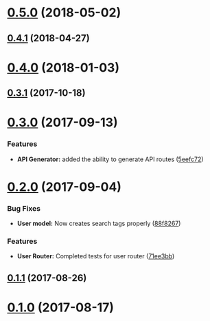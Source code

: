 <a name="0.5.0"></a>
# [0.5.0](https://github.com/EnsembleLab/api-template/compare/0.4.1...0.5.0) (2018-05-02)



<a name="0.4.1"></a>
## [0.4.1](https://github.com/EnsembleLab/api-template/compare/0.4.0...0.4.1) (2018-04-27)



<a name="0.4.0"></a>
# [0.4.0](https://github.com/EnsembleLab/api-template/compare/0.3.1...0.4.0) (2018-01-03)



<a name="0.3.1"></a>
## [0.3.1](https://github.com/EnsembleLab/api-template/compare/0.3.0...0.3.1) (2017-10-18)



<a name="0.3.0"></a>
# [0.3.0](https://github.com/EnsembleLab/api-template/compare/0.2.0...v0.3.0) (2017-09-13)


### Features

* **API Generator:** added the ability to generate API routes ([5eefc72](https://github.com/EnsembleLab/api-template/commit/5eefc72))



<a name="0.2.0"></a>
# [0.2.0](https://github.com/EnsembleLab/api-template/compare/0.1.1...v0.2.0) (2017-09-04)


### Bug Fixes

* **User model:** Now creates search tags properly ([88f8267](https://github.com/EnsembleLab/api-template/commit/88f8267))


### Features

* **User Router:** Completed tests for user router ([71ee3bb](https://github.com/EnsembleLab/api-template/commit/71ee3bb))



<a name="0.1.1"></a>
## [0.1.1](https://github.com/EnsembleLab/api-template/compare/0.1.0...v0.1.1) (2017-08-26)



<a name="0.1.0"></a>
# [0.1.0](https://github.com/EnsembleLab/api-template/compare/0.0.2...v0.1.0) (2017-08-17)



